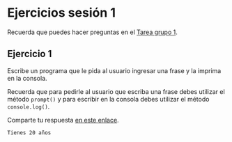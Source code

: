 # Ejercicios sesión 1

Recuerda que puedes hacer preguntas en el [Tarea grupo 1](https://classroom).

## Ejercicio 1

Escribe un programa que le pida al usuario ingresar una frase y la imprima en la consola.

Recuerda que para pedirle al usuario que escriba una frase debes utilizar el método `prompt()` y para escribir en la consola debes utilizar el método `console.log()`.

Comparte tu respuesta [en este enlace](https://classroom).

```
Tienes 20 años
```
